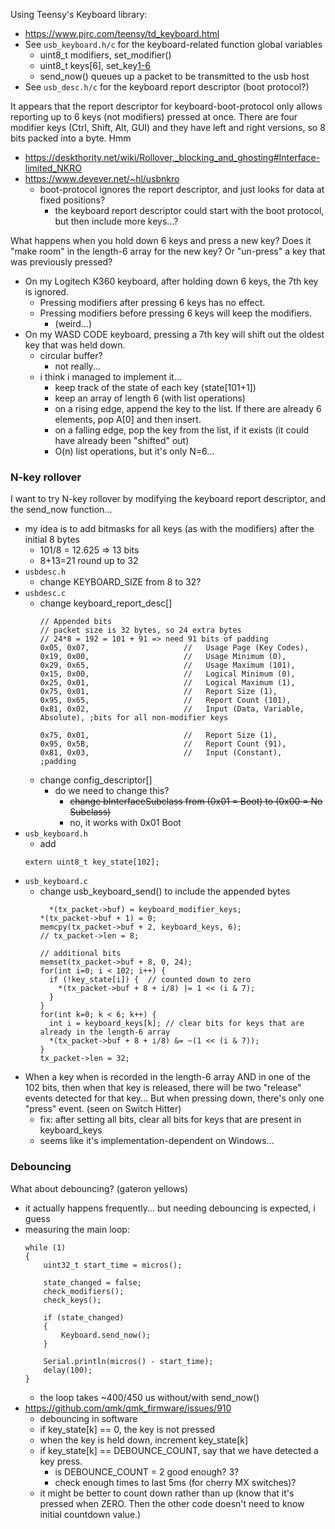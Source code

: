 Using Teensy's Keyboard library:
* https://www.pjrc.com/teensy/td_keyboard.html
* See `usb_keyboard.h/c` for the keyboard-related function global variables
  * uint8_t modifiers,  set_modifier()
  * uint8_t keys[6],  set_key[1-6]()
  * send_now()  queues up a packet to be transmitted to the usb host
* See `usb_desc.h/c` for the keyboard report descriptor (boot protocol?)

It appears that the report descriptor for keyboard-boot-protocol only allows reporting up to 6 keys (not modifiers) pressed at once. There are four modifier keys (Ctrl, Shift, Alt, GUI) and they have left and right versions, so 8 bits packed into a byte.
Hmm
* https://deskthority.net/wiki/Rollover,_blocking_and_ghosting#Interface-limited_NKRO
* https://www.devever.net/~hl/usbnkro
  * boot-protocol ignores the report descriptor, and just looks for data at fixed positions?
    * the keyboard report descriptor could start with the boot protocol, but then include more keys...?

What happens when you hold down 6 keys and press a new key? Does it "make room" in the length-6 array for the new key? Or "un-press" a key that was previously pressed?
* On my Logitech K360 keyboard, after holding down 6 keys, the 7th key is ignored.
  * Pressing modifiers after pressing 6 keys has no effect.
  * Pressing modifiers before pressing 6 keys will keep the modifiers.
    * (weird...)
* On my WASD CODE keyboard, pressing a 7th key will shift out the oldest key that was held down.
  * circular buffer?
    * not really...
  * i think i managed to implement it...
    * keep track of the state of each key (state[101+1])
    * keep an array of length 6 (with list operations)
    * on a rising edge, append the key to the list. If there are already 6 elements, pop A[0] and then insert.
    * on a falling edge, pop the key from the list, if it exists (it could have already been "shifted" out)
    * O(n) list operations, but it's only N=6...

### N-key rollover
I want to try N-key rollover by modifying the keyboard report descriptor, and the send_now function...
* my idea is to add bitmasks for all keys (as with the modifiers) after the initial 8 bytes
  * 101/8 = 12.625 => 13 bits
  * 8+13=21 round up to 32
* `usbdesc.h`
  * change KEYBOARD_SIZE from 8 to 32?
* `usbdesc.c`
  * change keyboard_report_desc[]
    ```
    // Appended bits
    // packet size is 32 bytes, so 24 extra bytes
    // 24*8 = 192 = 101 + 91 => need 91 bits of padding
    0x05, 0x07,                     //   Usage Page (Key Codes),
    0x19, 0x00,                     //   Usage Minimum (0),
    0x29, 0x65,                     //   Usage Maximum (101),
    0x15, 0x00,                     //   Logical Minimum (0),
    0x25, 0x01,                     //   Logical Maximum (1),
    0x75, 0x01,                     //   Report Size (1),
    0x95, 0x65,                     //   Report Count (101),
    0x81, 0x02,                     //   Input (Data, Variable, Absolute), ;bits for all non-modifier keys

    0x75, 0x01,                     //   Report Size (1),
    0x95, 0x5B,                     //   Report Count (91),
    0x81, 0x03,                     //   Input (Constant),          ;padding
    ```
  * change config_descriptor[]
    * do we need to change this?
      * ~~change bInterfaceSubclass from (0x01 = Boot)  to (0x00 = No Subclass)~~
      * no, it works with 0x01 Boot 
* `usb_keyboard.h`
  * add
  ```
  extern uint8_t key_state[102];
  ```
* `usb_keyboard.c`
  * change usb_keyboard_send() to include the appended bytes
    ```
	  *(tx_packet->buf) = keyboard_modifier_keys;
    *(tx_packet->buf + 1) = 0;
    memcpy(tx_packet->buf + 2, keyboard_keys, 6);
    // tx_packet->len = 8;

    // additional bits
    memset(tx_packet->buf + 8, 0, 24);
    for(int i=0; i < 102; i++) {
      if (!key_state[i]) {  // counted down to zero
        *(tx_packet->buf + 8 + i/8) |= 1 << (i & 7);
      }
    }
    for(int k=0; k < 6; k++) {
      int i = keyboard_keys[k]; // clear bits for keys that are already in the length-6 array
      *(tx_packet->buf + 8 + i/8) &= ~(1 << (i & 7));
    }
    tx_packet->len = 32;
    ```
* When a key when is recorded in the length-6 array AND in one of the 102 bits, then when that key is released, there will be two "release" events detected for that key... But when pressing down, there's only one "press" event. (seen on Switch Hitter)
  * fix: after setting all bits, clear all bits for keys that are present in keyboard_keys
  * seems like it's implementation-dependent on Windows...

### Debouncing
What about debouncing? (gateron yellows)
* it actually happens frequently... but needing debouncing is expected, i guess
* measuring the main loop:
  ```
  while (1)
  {
      uint32_t start_time = micros();

      state_changed = false;
      check_modifiers();
      check_keys();

      if (state_changed)
      {
          Keyboard.send_now();
      }

      Serial.println(micros() - start_time);
      delay(100);
  }
  ```
  * the loop takes ~400/450 us without/with send_now()
* https://github.com/qmk/qmk_firmware/issues/910
  * debouncing in software
  * if key_state[k] == 0, the key is not pressed
  * when the key is held down, increment key_state[k]
  * if key_state[k] == DEBOUNCE_COUNT, say that we have detected a key press.
    * is DEBOUNCE_COUNT = 2 good enough? 3?
    * check enough times to last 5ms (for cherry MX switches)?
  * it might be better to count down rather than up (know that it's pressed when ZERO. Then the other code doesn't need to know initial countdown value.)